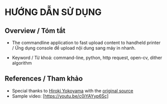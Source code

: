 # HƯỚNG DẪN SỬ DỤNG

## Overview / Tóm tắt

- The commandline application to fast upload content to handheld printer / Ứng dụng console để upload nội dung sang máy in nhanh.

- Keyword / Từ khoá: command-line, python,  http request, open-cv, dither algorithm 

## References / Tham khảo

- Special thanks to [Hiroki Yokoyama](https://github.com/hirokiyokoyama) with the [original source](https://github.com/hirokiyokoyama/mbrush-api)
- Sample video: [https://youtu.be/c0iYAYyp6Sc]